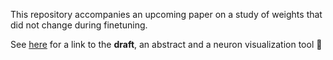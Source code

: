 This repository accompanies an upcoming paper on a study of weights that did not change during finetuning. 

See [here](https://ffohturk.github.io/zero_modes/index.html) for a link to the __draft__, an abstract and a neuron visualization tool 🚀
